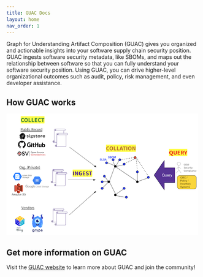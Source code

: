 ```yaml
---
title: GUAC Docs
layout: home
nav_order: 1
---
```


Graph for Understanding Artifact Composition (GUAC) gives you organized and
actionable insights into your software supply chain security position. GUAC
ingests software security metadata, like SBOMs, and maps out the relationship
between software so that you can fully understand your software security
position. Using GUAC, you can drive higher-level organizational outcomes such as
audit, policy, risk management, and even developer assistance.

## How GUAC works

![Guac Diagram](assets/images/howguacworks.png)

## Get more information on GUAC

Visit the [GUAC website](https://guac.sh/) to learn more about GUAC and join the
community!
